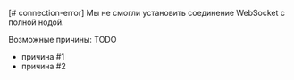 [# connection-error] Мы не смогли установить соединение WebSocket с полной нодой.

Возможные причины: TODO

- причина #1
- причина #2